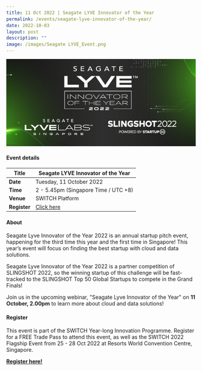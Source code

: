 ```yaml
---
title: 11 Oct 2022 | Seagate LYVE Innovator of the Year
permalink: /events/seagate-lyve-innovator-of-the-year/
date: 2022-10-03
layout: post
description: ""
image: /images/Seagate LYVE_Event.png
---
```

![Seagate LYVE Innovator of the Year 2022](/images/seagate%20lyve_event.png)

#### Event details


| **Title** | Seagate LYVE Innovator of the Year|
| -------- | -------- |
|**Date** | Tuesday, 11 October 2022 
| **Time**    | 2 - 5.45pm (Singapore Time / UTC +8) |
|**Venue** | SWITCH Platform
| **Register** | [Click here](https://events.hubilo.com/switchsg/register) |

#### About
Seagate Lyve Innovator of the Year 2022 is an annual startup pitch event, happening for the third time this year and the first time in Singapore! This year’s event will focus on finding the best startup with cloud and data solutions.  
  
Seagate Lyve Innovator of the Year 2022 is a partner competition of SLINGSHOT 2022, so the winning startup of this challenge will be fast-tracked to the SLINGSHOT Top 50 Global Startups to compete in the Grand Finals!  
  
Join us in the upcoming webinar, "Seagate Lyve Innovator of the Year" on **11 October, 2.00pm** to learn more about cloud and data solutions!
#### Register

This event is part of the SWITCH Year-long Innovation Programme. Register for a FREE Trade Pass to attend this event, as well as the SWITCH 2022 Flagship Event from 25 - 28 Oct 2022 at Resorts World Convention Centre, Singapore. 

**[Register here! ](https://community.switchsg.org/register)**